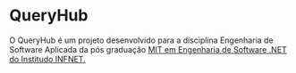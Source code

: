 # QueryHub
O QueryHub é um projeto desenvolvido para a disciplina Engenharia de Software Aplicada da pós graduação [MIT em Engenharia de Software .NET do Institudo INFNET.](https://www.infnet.edu.br/rj/pos-graduacao/mba-engenharia-de-software-com-net/?utm_term=mit%20software&utm_campaign=%5BCapta%C3%A7%C3%A3o%2023.1%5D%20P%C3%B3s-Gradua%C3%A7%C3%B5es%20Presenciais&utm_source=ppc&utm_medium=ppc&utm_content=%5Bgoogleads%5D%20mit%20em%20engenharia%20de%20software%20.NET&hsa_acc=6759317391&hsa_cam=17277739189&hsa_grp=134077544142&hsa_ad=598391521639&hsa_src=g&hsa_tgt=aud-1440567627975:kwd-341840010951&hsa_kw=mit%20software&hsa_mt=p&hsa_net=adwords&hsa_ver=3&gclid=CjwKCAiA7vWcBhBUEiwAXieItjYet_sWFWnOYcxpD8hMQvIyp4b3UPgL7TFVDRb4v5dHlonrDiBRRRoCcxEQAvD_BwE)
